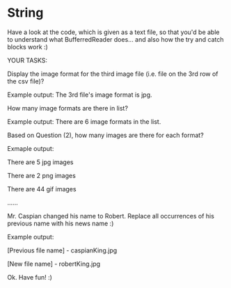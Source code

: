 # String
Have a look at the code, which is given as a text file, so that you'd be able to understand what BufferredReader does... and also how the try and catch blocks work :)

YOUR TASKS:

Display the image format for the third image file (i.e. file on the 3rd row of the csv file)?

Example output: The 3rd file's image format is jpg.

How many image formats are there in list?  

Example output: There are 6 image formats in the list.

Based on Question (2), how many images are there for each format?

Exmaple output:

There are 5 jpg images 

There are 2 png images

There are 44 gif images

......

Mr. Caspian changed his name to Robert. Replace all occurrences of his previous name with his news name :)

Example output:

[Previous file name] - caspianKing.jpg

[New file name] - robertKing.jpg

Ok. Have fun! :) 

